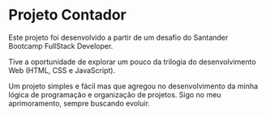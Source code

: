 # Projeto Contador 

Este projeto foi desenvolvido a partir de um desafio do Santander Bootcamp FullStack Developer.

Tive a oportunidade de explorar um pouco da trilogia do desenvolvimento Web (HTML, CSS e JavaScript).

Um projeto simples e fácil mas que agregou no desenvolvimento da minha lógica de programação e organização de projetos. Sigo no meu aprimoramento, sempre buscando evoluir.
